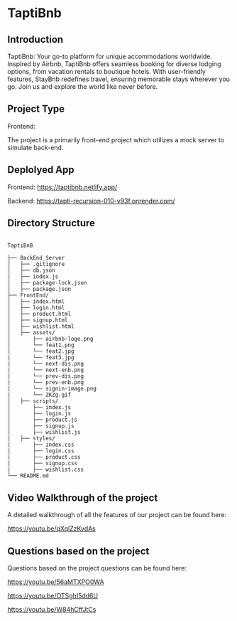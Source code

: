 # TaptiBnb

## Introduction

TaptiBnb: Your go-to platform for unique accommodations worldwide. Inspired by Airbnb, TaptiBnb offers seamless booking for diverse lodging options, from vacation rentals to boutique hotels. With user-friendly features, StayBnb redefines travel, ensuring memorable stays wherever you go. Join us and explore the world like never before.

## Project Type

Frontend:

The project is a primarily front-end project which utilizes a mock server to simulate back-end.

## Deplolyed App

Frontend: https://taptibnb.netlify.app/

Backend: https://tapti-recursion-010-v93f.onrender.com/

## Directory Structure

```

TaptiBnB

├── BackEnd_Server
│   ├── .gitignore
│   ├── db.json
|   ├── index.js 
│   ├── package-lock.json
│   ├── package.json
├── FrontEnd/
│   ├── index.html
│   ├── login.html
│   ├── product.html
│   ├── signup.html
│   ├── wishlist.html
│   ├── assets/
│       ├── airbnb-logo.png
│       └── feat1.png
|       └── feat2.jpg 
|       └── feat3.jpg
|       └── next-dis.png
|       └── next-enb.png
|       └── prev-dis.png
|       └── prev-enb.png
|       └── signin-image.png
|       └── ZKZg.gif
│   ├── scripts/
│       ├── index.js
│       ├── login.js
│       ├── product.js
│       ├── signup.js
│       ├── wishlist.js
|   ├── styles/ 
|       ├── index.css
|       ├── login.css 
|       ├── product.css
|       ├── signup.css 
|       ├── wishlist.css
└── README.md

```

## Video Walkthrough of the project

A detailed walkthrough of all the features of our project can be found here:

https://youtu.be/qXqlZzKvdAs

## Questions based on the project

Questions based on the project questions can be found here: 

https://youtu.be/56aMTXPO0WA

https://youtu.be/OTSghI5dd6U

https://youtu.be/W84hCffJtCs


